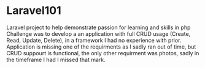 # Laravel101
 Laravel project to help demonstrate passion for learning and skills in php
Challenge was to develop a an application with full CRUD usage (Create, Read, Update, Delete), in a framework I had no experience with prior.
Application is missing one of the requirments as I sadly ran out of time, but CRUD suppourt is functional, the only other requirment was photos, sadly in the timeframe I had I missed that mark. 
